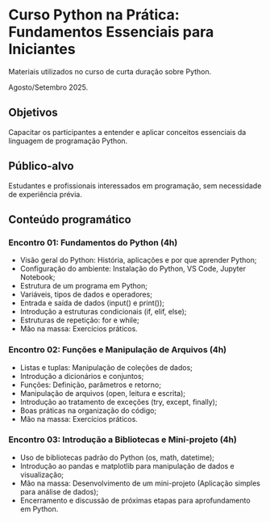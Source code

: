 # Curso Python na Prática: Fundamentos Essenciais para Iniciantes

Materiais utilizados no curso de curta duração sobre Python.

Agosto/Setembro 2025.

## Objetivos
Capacitar os participantes a entender e aplicar conceitos essenciais da linguagem de programação Python.

## Público-alvo
Estudantes e profissionais interessados em programação, sem necessidade de experiência prévia.

## Conteúdo programático

### Encontro 01: Fundamentos do Python (4h)
- Visão geral do Python: História, aplicações e por que aprender Python;
- Configuração do ambiente: Instalação do Python, VS Code, Jupyter Notebook;
- Estrutura de um programa em Python;
- Variáveis, tipos de dados e operadores;
- Entrada e saída de dados (input() e print());
- Introdução a estruturas condicionais (if, elif, else);
- Estruturas de repetição: for e while;
- Mão na massa: Exercícios práticos.

### Encontro 02: Funções e Manipulação de Arquivos (4h)
- Listas e tuplas: Manipulação de coleções de dados;
- Introdução a dicionários e conjuntos;
- Funções: Definição, parâmetros e retorno;
- Manipulação de arquivos (open, leitura e escrita);
- Introdução ao tratamento de exceções (try, except, finally);
- Boas práticas na organização do código;
- Mão na massa: Exercícios práticos.

### Encontro 03: Introdução a Bibliotecas e Mini-projeto (4h)
- Uso de bibliotecas padrão do Python (os, math, datetime);
- Introdução ao pandas e matplotlib para manipulação de dados e visualização;
- Mão na massa: Desenvolvimento de um mini-projeto (Aplicação simples para análise de dados);
- Encerramento e discussão de próximas etapas para aprofundamento em Python.

